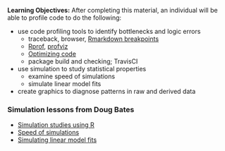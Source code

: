 **Learning Objectives:** After completing this material, an individual will be able to
profile code to do the following:

- use code profiling tools to identify bottlenecks and logic errors
    + traceback, browser, [Rmarkdown breakpoints](https://support.rstudio.com/hc/en-us/articles/205612627-Debugging-with-RStudio)
    + [Rprof](https://www.r-bloggers.com/profiling-r-code/), [profviz](https://rstudio.github.io/profvis/)
    + [Optimizing code](http://adv-r.had.co.nz/Profiling.html)
    + package build and checking; TravisCI
- use simulation to study statistical properties
    + examine speed of simulations
    + simulate linear model fits
- create graphics to diagnose patterns in raw and derived data

### Simulation lessons from Doug Bates

- [Simulation studies using R](https://github.com/dmbates/stat692/blob/master/Simulations.Rmd)
- [Speed of simulations](https://github.com/dmbates/stat692/blob/master/SimSpeed.Rmd)
- [Simulating linear model fits](https://github.com/dmbates/stat692/blob/master/LmSimulation.Rmd)

